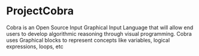 # ProjectCobra

Cobra is an Open Source Input Graphical Input Language that will allow end users to develop algorithmic reasoning through visual programming. Cobra uses Graphical blocks to represent concepts like variables, logical expressions, loops, etc